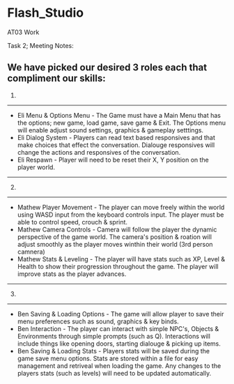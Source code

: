 # Flash_Studio
 AT03 Work
 
Task 2;
 Meeting Notes:

 We have picked our desired 3 roles each that compliment our skills:
 ---
1. 
---
- Eli Menu & Options Menu - The Game must have a Main Menu that has the options; new game, load game, save game & Exit. The Options menu will enable adjust sound settings, graphics & gameplay setttings.
- Eli Dialog System - Players can read text based responsives and that make choices that effect the conversation. Dialouge responsives will change the actions and responsives of the conversation.
- Eli Respawn - Player will need to be reset their X, Y position on the player world.

---
2.
---
- Mathew Player Movement - The player can move freely within the world using WASD input from the keyboard controls input. The player must be able to control speed, crouch & sprint.
- Mathew Camera Controls -  Camera will follow the player the dynamic perspective of the game world. The camera's position & roation will adjust smoothly as the player moves winthin their world (3rd person camnera)
- Mathew Stats & Leveling - The player will have stats such as XP, Level & Health to show their progression throughout the game. The player will improve stats as the player advances.

---
3. 
---
- Ben Saving & Loading Options - The game will allow player to save their menu preferences such as sound, graphics & key binds.
- Ben Interaction - The player can interact with simple NPC's, Objects & Environments through simple prompts (such as Q). Interactions will include things like opening doors, starting dialouge & picking up items.
- Ben Saving & Loading Stats - Players stats will be saved during the game save menu options. Stats are stored within a file for easy management and retriveal when loading the game. Any changes to the players stats (such as levels) will need to be updated automatically.

